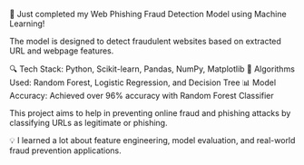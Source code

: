 🚀 Just completed my Web Phishing Fraud Detection Model using Machine Learning!

The model is designed to detect fraudulent websites based on extracted URL and webpage features.

🔍 Tech Stack: Python, Scikit-learn, Pandas, NumPy, Matplotlib
🧩 Algorithms Used: Random Forest, Logistic Regression, and Decision Tree
📊 Model Accuracy: Achieved over 96% accuracy with Random Forest Classifier

This project aims to help in preventing online fraud and phishing attacks by classifying URLs as legitimate or phishing.

💡 I learned a lot about feature engineering, model evaluation, and real-world fraud prevention applications.

